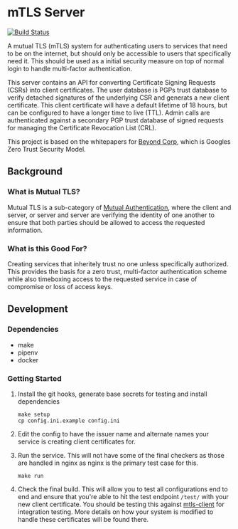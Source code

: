 # mTLS Server #

[![Build Status](https://travis-ci.org/drGrove/mtls-server.svg?branch=master)](https://travis-ci.org/drGrove/mtls-server)

A mutual TLS (mTLS) system for authenticating users to services that need to be on the internet, but should only be
accessible to users that specifically need it. This should be used as a initial security measure on top of normal login
to handle multi-factor authentication.

This server contains an API for converting Certificate Signing Requests (CSRs) into client certificates. The user
database is PGPs trust database to verify detached signatures of the underlying CSR and generats a new client
certificate. This client certificate will have a default lifetime of 18 hours, but can be configured to have a longer
time to live (TTL). Admin calls are authenticated against a secondary PGP trust database of signed requests for managing
the Certificate Revocation List (CRL).

This project is based on the whitepapers for [Beyond Corp](https://www.beyondcorp.com/), which is Googles Zero Trust
Security Model.

## Background ##

### What is Mutual TLS? ###

Mutual TLS is a sub-category of [Mutual Authentication](https://en.wikipedia.org/wiki/Mutual_authentication), where the
client and server, or server and server are verifying the identity of one another to ensure that both parties should be
allowed to access the requested information.

### What is this Good For? ###

Creating services that inheritely trust no one unless specifically authorized.  This provides the basis for a zero
trust, multi-factor authentication scheme while also timeboxing access to the requested service in case of compromise or
loss of access keys.

## Development ##

### Dependencies ###

* make
* pipenv
* docker

### Getting Started ###

1. Install the git hooks, generate base secrets for testing and install dependencies

    ```shell
    make setup
    cp config.ini.example config.ini
    ```

2. Edit the config to have the issuer name and alternate names your service is creating client certificates for.

3. Run the service. This will not have some of the final checkers as those are handled in nginx as nginx is the primary
   test case for this.

    ```shell
    make run
    ```

4. Check the final build. This will allow you to test all configurations end to end and ensure that you're able to hit
   the test endpoint `/test/` with your new client certificate. You should be testing this against
   [mtls-client](https://github.com/drGrove/mtls-client) for integration testing. More details on how your system is
   modified to handle these certificates will be found there.

